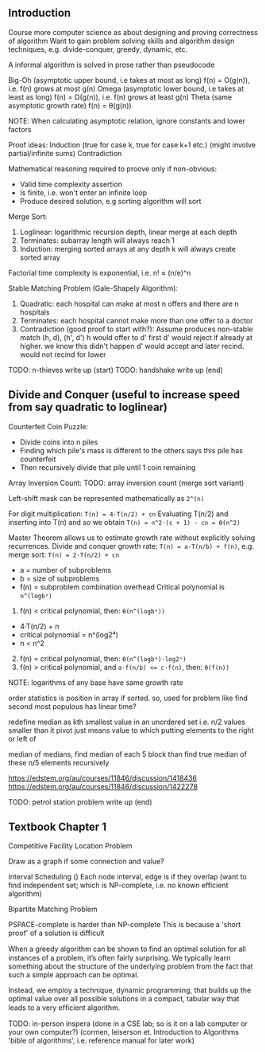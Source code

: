 <!-- SPDX-License-Identifier: zlib-acknowledgement -->
## Introduction
Course more computer science as about designing and proving correctness of algorithm
Want to gain problem solving skills and algorithm design techniques, e.g. divide-conquer, greedy, dynamic, etc.

A informal algorithm is solved in prose rather than pseudocode

Big-Oh (asymptotic upper bound, i.e takes at most as long)
f(n) = O(g(n)), i.e. f(n) grows at most g(n)
Omega (asymptotic lower bound, i.e takes at least as long)
f(n) = Ω(g(n)), i.e. f(n) grows at least g(n)
Theta (same asymptotic growth rate)
f(n) = θ(g(n))

NOTE: When calculating asymptotic relation, ignore constants and lower factors

Proof ideas:
Induction (true for case k, true for case k+1 etc.) (might involve partial/infinite sums)
Contradiction

Mathematical reasoning required to proove only if non-obvious:
  * Valid time complexity assertion
  * Is finite, i.e. won't enter an infinite loop
  * Produce desired solution, e.g sorting algorithm will sort

Merge Sort:
1. Loglinear: logarithmic recursion depth, linear merge at each depth
2. Terminates: subarray length will always reach 1
3. Induction: merging sorted arrays at any depth k will always create sorted array

Factorial time complexity is exponential, i.e. n! ≈ (n/e)^n

Stable Matching Problem (Gale-Shapely Algorithm):
1. Quadratic: each hospital can make at most n offers and there are n hospitals
2. Terminates: each hospital cannot make more than one offer to a doctor
3. Contradiction (good proof to start with?): 
   Assume produces non-stable match (h, d), (h', d')
   h would offer to d' first
   d' would reject if already at higher. we know this didn't happen
   d' would accept and later recind. would not recind for lower

TODO: n-thieves write up (start)
TODO: handshake write up (end)

## Divide and Conquer (useful to increase speed from say quadratic to loglinear)
Counterfeit Coin Puzzle:
* Divide coins into n piles
* Finding which pile's mass is different to the others says this pile has counterfeit
* Then recursively divide that pile until 1 coin remaining

Array Inversion Count:
TODO: array inversion count (merge sort variant)

Left-shift mask can be represented mathematically as `2^(n)`

For digit multiplication: `T(n) = 4·T(n/2) + cn`
Evaluating T(n/2) and inserting into T(n) and so we obtain `T(n) = n^2·(c + 1) - cn = θ(n^2)`

Master Theorem allows us to estimate growth rate without explicitly solving recurrences.
Divide and conquer growth rate: `T(n) = a·T(n/b) + f(n)`, e.g. merge sort: `T(n) = 2·T(n/2) + cn`
* a = number of subproblems
* b = size of subproblems
* f(n) = subproblem combination overhead
Critical polynomial is `n^(logbᵃ)`
1. f(n) < critical polynomial, then: `θ(n^(logbᵃ))`
  * 4·T(n/2) + n
  * critical polynomial = n^(log2⁴) 
  * n < n^2
2. f(n) = critical polynomial, then: `θ(n^(logbᵃ)·log2ⁿ)`
3. f(n) > critical polynomial, and `a·f(n/b) <= c·f(n)`, then: `θ(f(n))`

NOTE: logarithms of any base have same growth rate


order statistics is position in array if sorted.
so, used for problem like find second most populous
has linear time?


redefine median as kth smallest value in an unordered set 
i.e. n/2 values smaller than it
pivot just means value to which putting elements to the right or left of

median of medians, find median of each 5 block than
find true median of these n/5 elements recursively

https://edstem.org/au/courses/11846/discussion/1418436
https://edstem.org/au/courses/11846/discussion/1422278



TODO: petrol station problem write up (end)

## Textbook Chapter 1
Competitive Facility Location Problem

Draw as a graph if some connection and value?

Interval Scheduling ()
Each node interval, edge is if they overlap
(want to find independent set; which is NP-complete, i.e. no known efficient algorithm)

Bipartite Matching Problem

PSPACE-complete is harder than NP-complete
This is because a 'short proof' of a solution is difficult

When a greedy algorithm can be shown to ﬁnd an optimal solution for all instances of a problem, it’s often fairly
surprising. We typically learn something about the structure of the underlying
problem from the fact that such a simple approach can be optimal.

Instead, we employ a technique, dynamic programming, that builds up the
optimal value over all possible solutions in a compact, tabular way that leads
to a very efﬁcient algorithm.


TODO: in-person inspera (done in a CSE lab; so is it on a lab computer or your own computer?)
(cormen, leiserson et. Introduction to Algorithms 'bible of algorithms', i.e. reference manual for later work)
